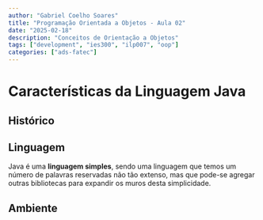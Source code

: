 ```yaml
---
author: "Gabriel Coelho Soares"
title: "Programação Orientada a Objetos - Aula 02"
date: "2025-02-18"
description: "Conceitos de Orientação a Objetos"
tags: ["development", "ies300", "ilp007", "oop"]
categories: ["ads-fatec"]
---
```

# Características da Linguagem Java

## Histórico

## Linguagem

Java é uma **linguagem simples**, sendo uma linguagem
que temos um número de palavras reservadas não tão
extenso, mas que pode-se agregar outras bibliotecas
para expandir os muros desta simplicidade.

## Ambiente
